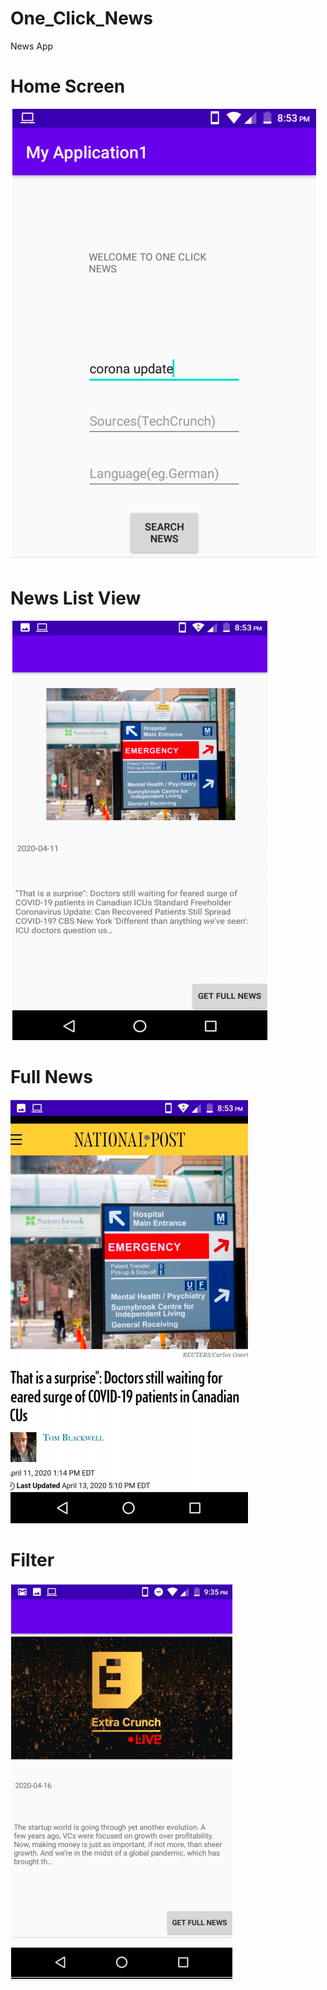 # One_Click_News
News App

# Home Screen
![](Screenshots/home.PNG)

# News List View
![](Screenshots/news_list.PNG)

# Full News
![](Screenshots/full_news.PNG)

# Filter
![](Screenshots/lang_filter.PNG)

